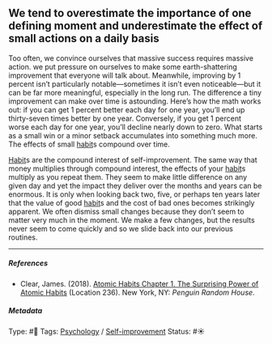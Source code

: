 ## We tend to overestimate the importance of one defining moment and underestimate the effect of small actions on a daily basis

Too often, we convince ourselves that massive success requires massive action. we put pressure on ourselves to make some earth-shattering improvement that everyone will talk about. Meanwhile, improving by 1 percent isn’t particularly notable—sometimes it isn’t even noticeable—but it can be far more meaningful, especially in the long run. The difference a tiny improvement can make over time is astounding. Here’s how the math works out: if you can get 1 percent better each day for one year, you’ll end up thirty-seven times better by one year. Conversely, if you get 1 percent worse each day for one year, you’ll decline nearly down to zero. What starts as a small win or a minor setback accumulates into something much more. The effects of small [habit](Habit.md)s compound over time.

[Habit](Habit.md)s are the compound interest of self-improvement. The same way that money multiplies through compound interest, the effects of your [habit](Habit.md)s multiply as you repeat them. They seem to make little difference on any given day and yet the impact they deliver over the months and years can be enormous. It is only when looking back two, five, or perhaps ten years later that the value of good [habit](Habit.md)s and the cost of bad ones becomes strikingly apparent. We often dismiss small changes because they don’t seem to matter very much in the moment. We make a few changes, but the results never seem to come quickly and so we slide back into our previous routines.

---

##### References

* Clear, James. (2018). [Atomic Habits Chapter 1. The Surprising Power of Atomic Habits](Atomic%20Habits%20Chapter%201.%20The%20Surprising%20Power%20of%20Atomic%20Habits.md) (Location 236). New York, NY: *Penguin Random House*.

##### Metadata

Type: #🔴 
Tags: [Psychology](Psychology.md) / [Self-improvement]()
Status: #☀️ 
